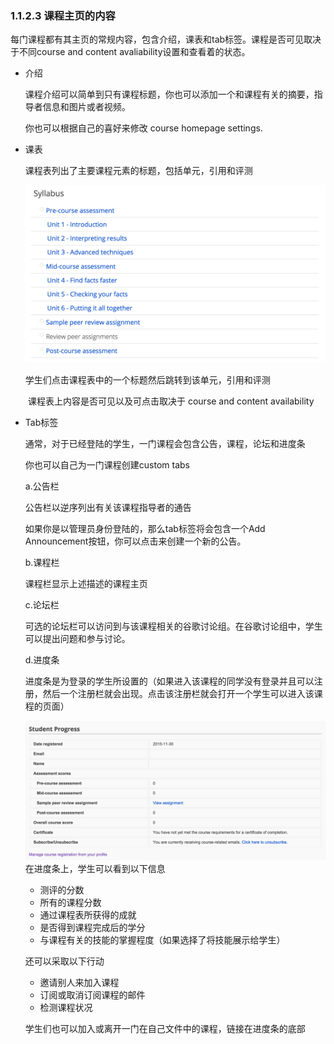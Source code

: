 ### 1.1.2.3 课程主页的内容

每门课程都有其主页的常规内容，包含介绍，课表和tab标签。课程是否可见取决于不同course and content avaliability设置和查看着的状态。

- 介绍

	课程介绍可以简单到只有课程标题，你也可以添加一个和课程有关的摘要，指导者信息和图片或者视频。

	你也可以根据自己的喜好来修改 course homepage settings.

- 课表

	课程表列出了主要课程元素的标题，包括单元，引用和评测

	![课表](/images/chapter1/syllabus.png)

	学生们点击课程表中的一个标题然后跳转到该单元，引用和评测

　　课程表上内容是否可见以及可点击取决于 course and content availability

- Tab标签

	通常，对于已经登陆的学生，一门课程会包含公告，课程，论坛和进度条

	你也可以自己为一门课程创建custom tabs

	a.公告栏

	公告栏以逆序列出有关该课程指导者的通告

	如果你是以管理员身份登陆的，那么tab标签将会包含一个Add Announcement按钮，你可以点击来创建一个新的公告。

	b.课程栏

	课程栏显示上述描述的课程主页

	c.论坛栏

	可选的论坛栏可以访问到与该课程相关的谷歌讨论组。在谷歌讨论组中，学生可以提出问题和参与讨论。

	d.进度条

	进度条是为登录的学生所设置的（如果进入该课程的同学没有登录并且可以注册，然后一个注册栏就会出现。点击该注册栏就会打开一个学生可以进入该课程的页面）

	![](/images/chapter1/student-progress.png)
	在进度条上，学生可以看到以下信息

	* 测评的分数
	* 所有的课程分数
	* 通过课程表所获得的成就
	* 是否得到课程完成后的学分
	* 与课程有关的技能的掌握程度（如果选择了将技能展示给学生）

	还可以采取以下行动

	* 邀请别人来加入课程
	* 订阅或取消订阅课程的邮件
	* 检测课程状况

	学生们也可以加入或离开一门在自己文件中的课程，链接在进度条的底部